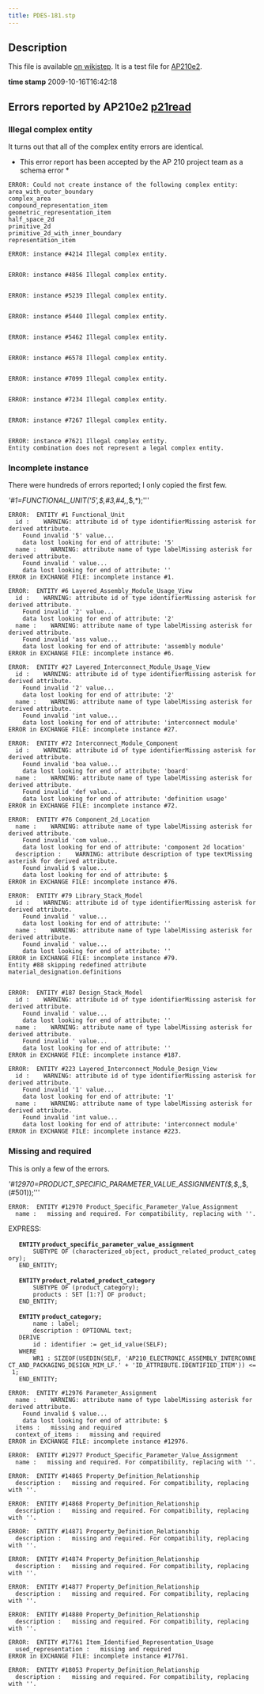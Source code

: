 ```yaml
---
title: PDES-181.stp
---
```


Description
-----------

This file is available [on
wikistep](http://www.wikistep.org/index.php/PDES-181). It is a test file
for [AP210e2](AP210e2 "wikilink").

**time stamp** 2009-10-16T16:42:18

Errors reported by AP210e2 [p21read](p21read "wikilink")
--------------------------------------------------------

### Illegal complex entity

It turns out that all of the complex entity errors are identical.

-   This error report has been accepted by the AP 210 project team as a
    schema error \*

<!-- -->

    ERROR: Could not create instance of the following complex entity:
    area_with_outer_boundary
    complex_area
    compound_representation_item
    geometric_representation_item
    half_space_2d
    primitive_2d
    primitive_2d_with_inner_boundary
    representation_item

    ERROR: instance #4214 Illegal complex entity.


    ERROR: instance #4856 Illegal complex entity.


    ERROR: instance #5239 Illegal complex entity.


    ERROR: instance #5440 Illegal complex entity.


    ERROR: instance #5462 Illegal complex entity.


    ERROR: instance #6578 Illegal complex entity.


    ERROR: instance #7099 Illegal complex entity.


    ERROR: instance #7234 Illegal complex entity.


    ERROR: instance #7267 Illegal complex entity.


    ERROR: instance #7621 Illegal complex entity.
    Entity combination does not represent a legal complex entity.

### Incomplete instance

There were hundreds of errors reported; I only copied the first few.

*'\#1=FUNCTIONAL\_UNIT('5',\$,\#3,\#4,*,\$,\*);'''

    ERROR:  ENTITY #1 Functional_Unit
      id :    WARNING: attribute id of type identifierMissing asterisk for derived attribute.
        Found invalid '5' value...
        data lost looking for end of attribute: '5'
      name :    WARNING: attribute name of type labelMissing asterisk for derived attribute.
        Found invalid ' value...
        data lost looking for end of attribute: ''
    ERROR in EXCHANGE FILE: incomplete instance #1.

    ERROR:  ENTITY #6 Layered_Assembly_Module_Usage_View
      id :    WARNING: attribute id of type identifierMissing asterisk for derived attribute.
        Found invalid '2' value...
        data lost looking for end of attribute: '2'
      name :    WARNING: attribute name of type labelMissing asterisk for derived attribute.
        Found invalid 'ass value...
        data lost looking for end of attribute: 'assembly module'
    ERROR in EXCHANGE FILE: incomplete instance #6.

    ERROR:  ENTITY #27 Layered_Interconnect_Module_Usage_View
      id :    WARNING: attribute id of type identifierMissing asterisk for derived attribute.
        Found invalid '2' value...
        data lost looking for end of attribute: '2'
      name :    WARNING: attribute name of type labelMissing asterisk for derived attribute.
        Found invalid 'int value...
        data lost looking for end of attribute: 'interconnect module'
    ERROR in EXCHANGE FILE: incomplete instance #27.

    ERROR:  ENTITY #72 Interconnect_Module_Component
      id :    WARNING: attribute id of type identifierMissing asterisk for derived attribute.
        Found invalid 'boa value...
        data lost looking for end of attribute: 'board'
      name :    WARNING: attribute name of type labelMissing asterisk for derived attribute.
        Found invalid 'def value...
        data lost looking for end of attribute: 'definition usage'
    ERROR in EXCHANGE FILE: incomplete instance #72.

    ERROR:  ENTITY #76 Component_2d_Location
      name :    WARNING: attribute name of type labelMissing asterisk for derived attribute.
        Found invalid 'com value...
        data lost looking for end of attribute: 'component 2d location'
      description :    WARNING: attribute description of type textMissing asterisk for derived attribute.
        Found invalid $ value...
        data lost looking for end of attribute: $
    ERROR in EXCHANGE FILE: incomplete instance #76.

    ERROR:  ENTITY #79 Library_Stack_Model
      id :    WARNING: attribute id of type identifierMissing asterisk for derived attribute.
        Found invalid ' value...
        data lost looking for end of attribute: ''
      name :    WARNING: attribute name of type labelMissing asterisk for derived attribute.
        Found invalid ' value...
        data lost looking for end of attribute: ''
    ERROR in EXCHANGE FILE: incomplete instance #79.
    Entity #88 skipping redefined attribute material_designation.definitions


    ERROR:  ENTITY #187 Design_Stack_Model
      id :    WARNING: attribute id of type identifierMissing asterisk for derived attribute.
        Found invalid ' value...
        data lost looking for end of attribute: ''
      name :    WARNING: attribute name of type labelMissing asterisk for derived attribute.
        Found invalid ' value...
        data lost looking for end of attribute: ''
    ERROR in EXCHANGE FILE: incomplete instance #187.

    ERROR:  ENTITY #223 Layered_Interconnect_Module_Design_View
      id :    WARNING: attribute id of type identifierMissing asterisk for derived attribute.
        Found invalid '1' value...
        data lost looking for end of attribute: '1'
      name :    WARNING: attribute name of type labelMissing asterisk for derived attribute.
        Found invalid 'int value...
        data lost looking for end of attribute: 'interconnect module'
    ERROR in EXCHANGE FILE: incomplete instance #223.

### Missing and required

This is only a few of the errors.

*'\#12970=PRODUCT\_SPECIFIC\_PARAMETER\_VALUE\_ASSIGNMENT(\$,\$,*,\$,(\#501));'''

    ERROR:  ENTITY #12970 Product_Specific_Parameter_Value_Assignment
      name :   missing and required. For compatibility, replacing with ''.

EXPRESS:

`   `**`ENTITY` `product_specific_parameter_value_assignment`**  
`       SUBTYPE OF (characterized_object, product_related_product_category);`  
`   END_ENTITY;`

`   `**`ENTITY` `product_related_product_category`**  
`       SUBTYPE OF (product_category);`  
`       products : SET [1:?] OF product;`  
`   END_ENTITY;`

`   `**`ENTITY` `product_category;`**  
`       name : label;`  
`       description : OPTIONAL text;`  
`   DERIVE`  
`       id : identifier := get_id_value(SELF);`  
`   WHERE`  
`       WR1 : SIZEOF(USEDIN(SELF, 'AP210_ELECTRONIC_ASSEMBLY_INTERCONNECT_AND_PACKAGING_DESIGN_MIM_LF.' + 'ID_ATTRIBUTE.IDENTIFIED_ITEM')) <= 1;`  
`   END_ENTITY;`

    ERROR:  ENTITY #12976 Parameter_Assignment
      name :    WARNING: attribute name of type labelMissing asterisk for derived attribute.
        Found invalid $ value...
        data lost looking for end of attribute: $
      items :   missing and required
      context_of_items :   missing and required
    ERROR in EXCHANGE FILE: incomplete instance #12976.

    ERROR:  ENTITY #12977 Product_Specific_Parameter_Value_Assignment
      name :   missing and required. For compatibility, replacing with ''.

    ERROR:  ENTITY #14865 Property_Definition_Relationship
      description :   missing and required. For compatibility, replacing with ''.

    ERROR:  ENTITY #14868 Property_Definition_Relationship
      description :   missing and required. For compatibility, replacing with ''.

    ERROR:  ENTITY #14871 Property_Definition_Relationship
      description :   missing and required. For compatibility, replacing with ''.

    ERROR:  ENTITY #14874 Property_Definition_Relationship
      description :   missing and required. For compatibility, replacing with ''.

    ERROR:  ENTITY #14877 Property_Definition_Relationship
      description :   missing and required. For compatibility, replacing with ''.

    ERROR:  ENTITY #14880 Property_Definition_Relationship
      description :   missing and required. For compatibility, replacing with ''.

    ERROR:  ENTITY #17761 Item_Identified_Representation_Usage
      used_representation :   missing and required
    ERROR in EXCHANGE FILE: incomplete instance #17761.

    ERROR:  ENTITY #18053 Property_Definition_Relationship
      description :   missing and required. For compatibility, replacing with ''.

